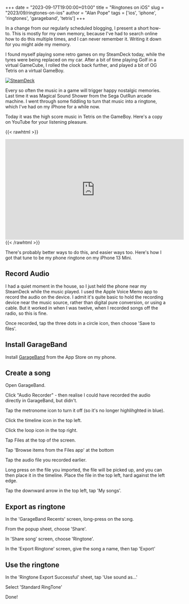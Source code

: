 +++
date = "2023-09-17T19:00:00+01:00"
title = "Ringtones on iOS"
slug = "2023/09/ringtones-on-ios"
author = "Alan Pope"
tags = ['ios', 'iphone', 'ringtones', 'garageband', 'tetris']
+++

In a change from our regularly scheduled blogging, I present a short how-to. This is mostly for my own memory, because I've had to search online how to do this multiple times, and I can never remember it. Writing it down for you might aide my memory.

I found myself playing some retro games on my SteamDeck today, while the tyres were being replaced on my car. After a bit of time playing Golf in a virtual GameCube, I rolled the clock back further, and played a bit of OG Tetris on a virtual GameBoy.

[![SteamDeck](/images/2023-09-17/IMG_3378_30.jpg)](/images/2023-09-17/IMG_3378_30.jpg)

Every so often the music in a game will trigger happy nostalgic memories. Last time it was Magical Sound Shower from the Sega OutRun arcade machine. I went through some fiddling to turn that music into a ringtone, which I've had on my iPhone for a while now. 

Today it was the high score music in Tetris on the GameBoy. Here's a copy on YouTube for your listening pleasure.

{{< rawhtml >}}
<iframe width="560" height="315" src="https://www.youtube.com/embed/au6GgGTXRl4?si=aJPzzIRknTZ9Fmc_" title="YouTube video player" frameborder="0" allow="accelerometer; autoplay; clipboard-write; encrypted-media; gyroscope; picture-in-picture; web-share" allowfullscreen></iframe>
{{< /rawhtml >}}

There's probably better ways to do this, and easier ways too. Here's how I got that tune to be my phone ringtone on my iPhone 13 Mini.

## Record Audio

I had a quiet moment in the house, so I just held the phone near my SteamDeck while the music played. I used the Apple Voice Memo app to record the audio on the device. I admit it's quite basic to hold the recording device near the music source, rather than digital pure conversion, or using a cable. But it worked in when I was twelve, when I recorded songs off the radio, so this is fine.

Once recorded, tap the three dots in a circle icon, then choose 'Save to files'.

## Install GarageBand

Install [GarageBand](https://apps.apple.com/gb/app/garageband/id408709785) from the App Store on my phone.

## Create a song

Open GarageBand.

Click "Audio Recorder" - then realise I could have recorded the audio directly in GarageBand, but didn't. 

Tap the metronome icon to turn it off (so it's no longer highlihghted in blue).

Click the timeline icon in the top left.

Click the loop icon in the top right.

Tap Files at the top of the screen.

Tap 'Browse items from the Files app' at the bottom

Tap the audio file you recorded earlier.

Long press on the file you imported, the file will be picked up, and you can then place it in the timeline. Place the file in the top left, hard against the left edge.

Tap the downward arrow in the top left, tap 'My songs'.

## Export as ringtone

In the 'GarageBand Recents' screen, long-press on the song.

From the popup sheet, choose 'Share'.

In 'Share song' screen, choose 'Ringtone'.

In the 'Export Ringtone' screen, give the song a name, then tap 'Export'

## Use the ringtone

In the 'Ringtone Export Successful' sheet, tap 'Use sound as...'

Select 'Standard RingTone'

Done!


